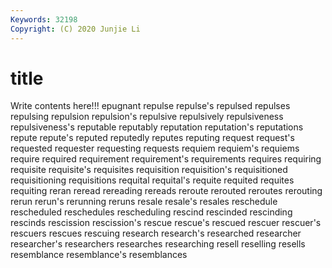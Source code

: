 ```yaml
---
Keywords: 32198
Copyright: (C) 2020 Junjie Li
---
```


# title

Write contents here!!!
epugnant
repulse 
repulse's 
repulsed 
repulses 
repulsing 
repulsion 
repulsion's 
repulsive 
repulsively 
repulsiveness
repulsiveness's 
reputable 
reputably 
reputation 
reputation's 
reputations 
repute 
repute's 
reputed 
reputedly
reputes 
reputing 
request 
request's 
requested 
requester 
requesting 
requests 
requiem 
requiem's
requiems 
require 
required 
requirement 
requirement's 
requirements 
requires 
requiring 
requisite 
requisite's
requisites 
requisition 
requisition's 
requisitioned 
requisitioning 
requisitions 
requital 
requital's 
requite 
requited
requites 
requiting 
reran 
reread 
rereading 
rereads 
reroute 
rerouted 
reroutes 
rerouting
rerun 
rerun's 
rerunning 
reruns 
resale 
resale's 
resales 
reschedule 
rescheduled 
reschedules
rescheduling 
rescind 
rescinded 
rescinding 
rescinds 
rescission 
rescission's 
rescue 
rescue's 
rescued
rescuer 
rescuer's 
rescuers 
rescues 
rescuing 
research 
research's 
researched 
researcher 
researcher's
researchers 
researches 
researching 
resell 
reselling 
resells 
resemblance 
resemblance's 
resemblances 
